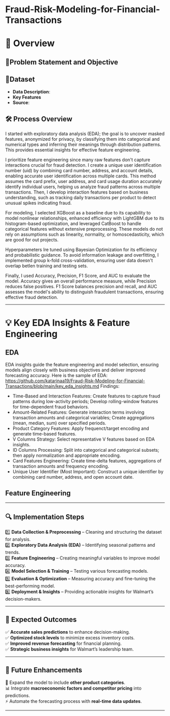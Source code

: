# Fraud-Risk-Modeling-for-Financial-Transactions

# 🌟 Overview  

## **🎯Problem Statement and Objective**  



## **📂Dataset**  
- **Data Description**: 
- **Key Features**  
- **Source**: 

## **🛠️ Process Overview**  
I started with exploratory data analysis (EDA); the goal  is to uncover masked features, anonymized for privacy, by classifying them into categorical and numerical types and inferring their meanings through distribution patterns. This provides essential insights for effective feature engineering.

I prioritize feature engineering since many raw features don't capture interactions crucial for fraud detection. I create a unique user identification number (uid) by combining card number, address, and account details, enabling accurate user identification across multiple cards. This method assumes the card prefix, user address, and card usage duration accurately identify individual users, helping us analyze fraud patterns across multiple transactions. Then, I develop interaction features based on business understanding, such as tracking daily transactions per product to detect unusual spikes indicating fraud.

For modeling, I selected XGBoost as a baseline due to its capability to model nonlinear relationships, enhanced efficiency with LightGBM due to its histogram-based optimization, and leveraged CatBoost to handle categorical features without extensive preprocessing. These models do not rely on assumptions such as linearity, normality, or homoscedasticity, which are good for out projects.

Hyperparameters Ire tuned using Bayesian Optimization for its efficiency and probabilistic guidance. To avoid information leakage and overfitting, I implemented group k-fold cross-validation, ensuring user data doesn't overlap betIen training and testing sets.

Finally, I used Accuracy, Precision, F1 Score, and AUC to evaluate the model. Accuracy gives an overall performance measure, while Precision reduces false positives. F1 Score balances precision and recall, and AUC assesses the model's ability to distinguish fraudulent transactions, ensuring effective fraud detection.

---


# 💡 Key EDA Insights & Feature Engineering

## EDA
EDA insights guide the feature engineering and model selection, ensuring models align closely with business objectives and deliver improved forecasting accuracy.
Here is the sample of EDA: https://github.com/katarinaa19/Fraud-Risk-Modeling-for-Financial-Transactions/blob/main/key_eda_insights.md
Findings: 
- Time-Based and Interaction Features: Create features to capture fraud patterns during low-activity periods; Develop rolling-window features for time-dependent fraud behaviors.
- Amount-Related Features:  Generate interaction terms involving transaction amounts and categorical variables;  Create aggregations (mean, median, sum) over specified periods.
- Product Category Features: Apply frequenct/target encoding and generate time-based features.
- V Columns Strategy: Select representative V features based on EDA insights.
- ID Columns Processing: Split into categorical and categorical subsets; then apply normalization and appropriate encoding.
- Card Features Engineering: Create time-delta features, aggregations of transaction amounts and frequency encoding.
- Unique User Identifier (Most Important): Construct a unique identifier by combining card number, address, and open account date.


## Feature Engineering

---

## 🔍 Implementation Steps  
1️⃣ **Data Collection & Preprocessing** – Cleaning and structuring the dataset for analysis.  
2️⃣ **Exploratory Data Analysis (EDA)** – Identifying seasonal patterns and trends.  
3️⃣ **Feature Engineering** – Creating meaningful variables to improve model accuracy.  
4️⃣ **Model Selection & Training** – Testing various forecasting models.  
5️⃣ **Evaluation & Optimization** – Measuring accuracy and fine-tuning the best-performing model.  
6️⃣ **Deployment & Insights** – Providing actionable insights for Walmart’s decision-makers.  

---

## 🎯 Expected Outcomes  
✅ **Accurate sales predictions** to enhance decision-making.  
✅ **Optimized stock levels** to minimize excess inventory costs.  
✅ **Improved revenue forecasting** for financial planning.  
✅ **Strategic business insights** for Walmart’s leadership team.  

---

## 🚀 Future Enhancements  
🚀 Expand the model to include **other product categories**.  
📊 Integrate **macroeconomic factors and competitor pricing** into predictions.  
⚡ Automate the forecasting process with **real-time data updates**.  

---

